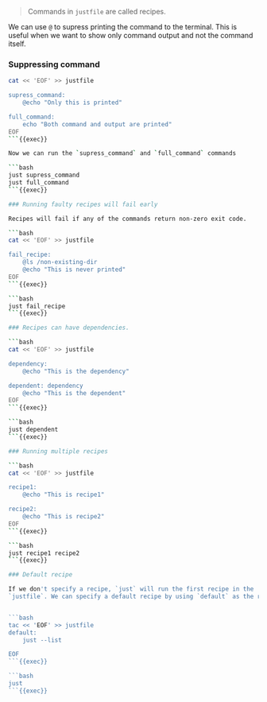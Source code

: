 > Commands in `justfile` are called recipes. 

We can use `@` to supress printing the command to the terminal. This is useful when we want to
show only command output and not the command itself.

### Suppressing command

```bash
cat << 'EOF' >> justfile

supress_command:
    @echo "Only this is printed"

full_command:
    echo "Both command and output are printed"
EOF
```{{exec}}

Now we can run the `supress_command` and `full_command` commands

```bash
just supress_command
just full_command
```{{exec}}

### Running faulty recipes will fail early

Recipes will fail if any of the commands return non-zero exit code.

```bash
cat << 'EOF' >> justfile

fail_recipe:
    @ls /non-existing-dir
    @echo "This is never printed"
EOF
```{{exec}}

```bash
just fail_recipe
```{{exec}}

### Recipes can have dependencies.

```bash
cat << 'EOF' >> justfile

dependency:
    @echo "This is the dependency"

dependent: dependency
    @echo "This is the dependent"
EOF
```{{exec}}

```bash
just dependent
```{{exec}}

### Running multiple recipes

```bash
cat << 'EOF' >> justfile

recipe1:
    @echo "This is recipe1"

recipe2:
    @echo "This is recipe2"
EOF
```{{exec}}

```bash
just recipe1 recipe2
```{{exec}}

### Default recipe

If we don't specify a recipe, `just` will run the first recipe in the
`justfile`. We can specify a default recipe by using `default` as the recipe name.


```bash
tac << 'EOF' >> justfile
default:
    just --list

EOF
```{{exec}}

```bash
just
```{{exec}}

